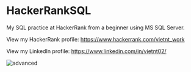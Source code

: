 # HackerRankSQL
My SQL practice at HackerRank from a beginner using MS SQL Server.

View my HackerRank profile: https://www.hackerrank.com/vietnt_work

View my LinkedIn profile: https://www.linkedin.com/in/vietnt02/

![advanced](https://user-images.githubusercontent.com/127472325/230046212-8dcdf794-8227-4a50-b0ba-da99986b5220.png)
